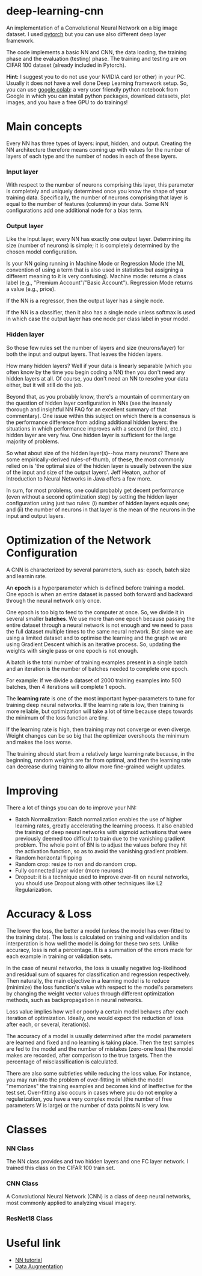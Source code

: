 # deep-learning-cnn

An implementation of a Convolutional Neural Network on a big image dataset. I used [pytorch](https://pytorch.org) but you can use also different deep layer framework.

The code implements a basic NN and CNN, the data loading, the training phase and the evaluation (testing) phase. The training and testing are on CIFAR 100 dataset (already included in Pytorch).

**Hint:** I suggest you to do not use your NVIDIA card (or other) in your PC. Usually it does not have a well done Deep Learning framework setup. So, you can use [google colab](https://colab.research.google.com/): a very user friendly python notebook from Google in which you can install python packages, download datasets, plot images, and you have a free GPU to do trainings!

# Main concepts

Every NN has three types of layers: input, hidden, and output. Creating the NN architecture therefore means coming up with values for the number of layers of each type and the number of nodes in each of these layers.

### Input layer

With respect to the number of neurons comprising this layer, this parameter is completely and uniquely determined once you know the shape of your training data. Specifically, the number of neurons comprising that layer is equal to the number of features (columns) in your data. Some NN configurations add one additional node for a bias term.
  
### Output layer

Like the Input layer, every NN has exactly one output layer. Determining its size (number of neurons) is simple; it is completely determined by the chosen model configuration.

Is your NN going running in Machine Mode or Regression Mode (the ML convention of using a term that is also used in statistics but assigning a different meaning to it is very confusing). Machine mode: returns a class label (e.g., "Premium Account"/"Basic Account"). Regression Mode returns a value (e.g., price).

If the NN is a regressor, then the output layer has a single node.

If the NN is a classifier, then it also has a single node unless softmax is used in which case the output layer has one node per class label in your model.

### Hidden layer

So those few rules set the number of layers and size (neurons/layer) for both the input and output layers. That leaves the hidden layers.

How many hidden layers? Well if your data is linearly separable (which you often know by the time you begin coding a NN) then you don't need any hidden layers at all. Of course, you don't need an NN to resolve your data either, but it will still do the job.

Beyond that, as you probably know, there's a mountain of commentary on the question of hidden layer configuration in NNs (see the insanely thorough and insightful NN FAQ for an excellent summary of that commentary). One issue within this subject on which there is a consensus is the performance difference from adding additional hidden layers: the situations in which performance improves with a second (or third, etc.) hidden layer are very few. One hidden layer is sufficient for the large majority of problems.

So what about size of the hidden layer(s)--how many neurons? There are some empirically-derived rules-of-thumb, of these, the most commonly relied on is 'the optimal size of the hidden layer is usually between the size of the input and size of the output layers'. Jeff Heaton, author of Introduction to Neural Networks in Java offers a few more.

In sum, for most problems, one could probably get decent performance (even without a second optimization step) by setting the hidden layer configuration using just two rules: (i) number of hidden layers equals one; and (ii) the number of neurons in that layer is the mean of the neurons in the input and output layers. 

# Optimization of the Network Configuration

A CNN is characterized by several parameters, such as: epoch, batch size and learnin rate. 

An **epoch** is a hyperparameter which is defined before training a model. One epoch is when an entire dataset is passed both forward and backward through the neural network only once.

One epoch is too big to feed to the computer at once. So, we divide it in several smaller **batches**. We use more than one epoch because passing the entire dataset through a neural network is not enough and we need to pass the full dataset multiple times to the same neural network. But since we are using a limited dataset and to optimise the learning and the graph we are using Gradient Descent which is an iterative process. So, updating the weights with single pass or one epoch is not enough.

A batch is the total number of training examples present in a single batch and an iteration is the number of batches needed to complete one epoch.

For example: If we divide a dataset of 2000 training examples into 500 batches, then 4 iterations will complete 1 epoch.

The **learning rate** is one of the most important hyper-parameters to tune for training deep neural networks. If the learning rate is low, then training is more reliable, but optimization will take a lot of time because steps towards the minimum of the loss function are tiny.

If the learning rate is high, then training may not converge or even diverge. Weight changes can be so big that the optimizer overshoots the minimum and makes the loss worse.

The training should start from a relatively large learning rate because, in the beginning, random weights are far from optimal, and then the learning rate can decrease during training to allow more fine-grained weight updates.

# Improving

There a lot of things you can do to improve your NN: 

- Batch Normalization: Batch normalization enables the use of higher learning rates, greatly accelerating the learning process. It also enabled the training of deep neural networks with sigmoid activations that were previously deemed too difficult to train due to the vanishing gradient problem. The whole point of BN is to adjust the values before they hit the activation function, so as to avoid the vanishing gradient problem.
- Random horizontal flipping
- Random crop: resize to nxn and do random crop.
- Fully connected layer wider (more neurons)
- Dropout: it is a technique used to improve over-fit on neural networks, you should use Dropout along with other techniques like L2 Regularization. 

# Accuracy & Loss

The lower the loss, the better a model (unless the model has over-fitted to the training data). The loss is calculated on training and validation and its interperation is how well the model is doing for these two sets. Unlike accuracy, loss is not a percentage. It is a summation of the errors made for each example in training or validation sets.

In the case of neural networks, the loss is usually negative log-likelihood and residual sum of squares for classification and regression respectively. Then naturally, the main objective in a learning model is to reduce (minimize) the loss function's value with respect to the model's parameters by changing the weight vector values through different optimization methods, such as backpropagation in neural networks.

Loss value implies how well or poorly a certain model behaves after each iteration of optimization. Ideally, one would expect the reduction of loss after each, or several, iteration(s).

The accuracy of a model is usually determined after the model parameters are learned and fixed and no learning is taking place. Then the test samples are fed to the model and the number of mistakes (zero-one loss) the model makes are recorded, after comparison to the true targets. Then the percentage of misclassification is calculated.

There are also some subtleties while reducing the loss value. For instance, you may run into the problem of over-fitting in which the model "memorizes" the training examples and becomes kind of ineffective for the test set. Over-fitting also occurs in cases where you do not employ a regularization, you have a very complex model (the number of free parameters W is large) or the number of data points N is very low.

# Classes

### NN Class

The NN class provides and two hidden layers and one FC layer network. I trained this class on the CIFAR 100 train set.

### CNN Class

A Convolutional Neural Network (CNN) is a class of deep neural networks, most commonly applied to analyzing visual imagery.

### ResNet18 Class

# Useful link

- [NN tutorial](https://pytorch.org/tutorials/beginner/blitz/neural_networks_tutorial.html)
- [Data Augmentation](https://colab.research.google.com/drive/109vu3F1LTzD1gdVV6cho9fKGx7lzbFll#scrollTo=yLEwF_2RzGs0)
